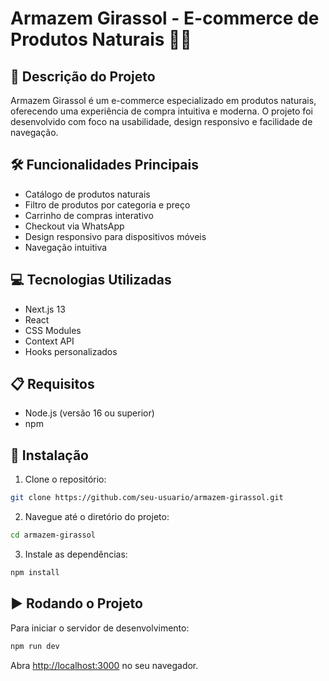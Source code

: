 # Armazem Girassol - E-commerce de Produtos Naturais 🌿🌻 

## 📝 Descrição do Projeto

Armazem Girassol é um e-commerce especializado em produtos naturais, oferecendo uma experiência de compra intuitiva e moderna. O projeto foi desenvolvido com foco na usabilidade, design responsivo e facilidade de navegação.

## 🛠️ Funcionalidades Principais

- Catálogo de produtos naturais
- Filtro de produtos por categoria e preço
- Carrinho de compras interativo
- Checkout via WhatsApp
- Design responsivo para dispositivos móveis
- Navegação intuitiva

## 💻 Tecnologias Utilizadas

- Next.js 13
- React
- CSS Modules
- Context API
- Hooks personalizados

## 📋 Requisitos

- Node.js (versão 16 ou superior)
- npm

## 🚀 Instalação

1. Clone o repositório:
```bash
git clone https://github.com/seu-usuario/armazem-girassol.git
```

2. Navegue até o diretório do projeto:
```bash
cd armazem-girassol
```

3. Instale as dependências:
```bash
npm install
```

## ▶️ Rodando o Projeto

Para iniciar o servidor de desenvolvimento:

```bash
npm run dev
```

Abra [http://localhost:3000](http://localhost:3000) no seu navegador.
